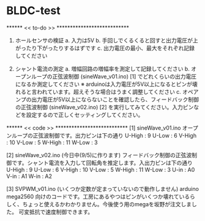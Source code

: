 # BLDC-test

****** << to-do >> ***************************
1. ホールセンサの検証
    a. 入力は5V
    b. 手回しでくるくると回すと出力電圧が上がったり下がったりするはずです
    c. 出力電圧の最小、最大をそれぞれ記録してください

2. シャント電流の測定
    a. 増幅回路の増幅率を測定して記録してください
    b. オープンループの正弦波制御 (sineWave_v01.ino) [1] でどれくらいの出力電圧になるか測定してください
        ※ arduinoは入力電圧が5V以上になるとピンが壊れると言われています。超えそうな場合はうまく調整してください
    c. オペアンプの出力電圧が5V以上にならないことを確認したら、フィードバック制御の正弦波制御 (sineWave_v02.ino) [2] を実行してみてください。入力ピンなどを設定するので正しくセッティングしてください。

****** << code >> ***************************
[1] sineWave_v01.ino
    オープンループの正弦波制御です。出力ピンは下の通り
      U-High : 9        U-Low : 6
      V-High : 10        V-Low : 5
      W-High : 11       W-Low : 3

[2] sineWave_v02.ino (今日中(9/5)に作ります)
    フィードバック制御の正弦波制御です。シャント電流を入力して回転角を推定します。入出力ピンは下の通り
      U-High : 9        U-Low : 6
      V-High : 10        V-Low : 5
      W-High : 11       W-Low : 3
      U-in : A0    V-in : A1    W-in : A2

[3] SVPWM_v01.ino (いくつか定数が定まっていないので動作しません)
    arduino mega2560 向けのコードです。工房にあるやつはピンがいくつか壊れているらしく、ちょっと使えるかわかりません。今後使う用のmegaを坂野が注文しました。
    可変抵抗で速度制御できます。
      

